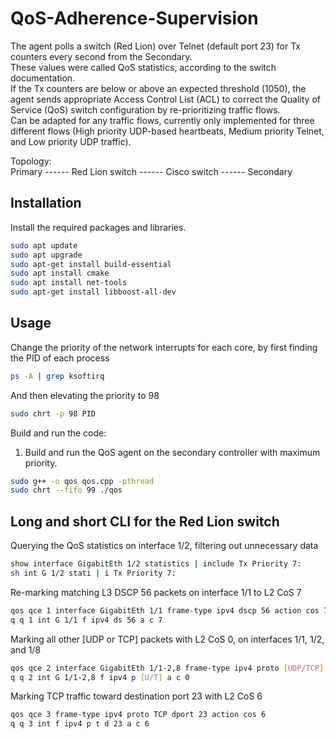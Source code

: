 # QoS-Adherence-Supervision
The agent polls a switch (Red Lion) over Telnet (default port 23) for Tx counters every second from the Secondary. \
These values were called QoS statistics, according to the switch documentation. \
If the Tx counters are below or above an expected threshold (1050), the agent sends appropriate Access Control List (ACL) to correct the Quality of Service (QoS) switch configuration by re-prioritizing traffic flows. \
Can be adapted for any traffic flows, currently only implemented for three different flows (High priority UDP-based heartbeats, Medium priority Telnet, and Low priority UDP traffic).

Topology: \
Primary ------ Red Lion switch ------ Cisco switch ------ Secondary

## Installation

Install the required packages and libraries. 
```bash
sudo apt update 
sudo apt upgrade
sudo apt-get install build-essential
sudo apt install cmake
sudo apt install net-tools
sudo apt-get install libboost-all-dev
```

## Usage
Change the priority of the network interrupts for each core, by first finding the PID of each process
```bash
ps -A | grep ksoftirq
```
And then elevating the priority to 98
```bash
sudo chrt -p 98 PID
```

Build and run the code:

1. Build and run the QoS agent on the secondary controller with maximum priority.
```bash
sudo g++ -o qos qos.cpp -pthread 
sudo chrt --fifo 99 ./qos
```

## Long and short CLI for the Red Lion switch
Querying the QoS statistics on interface 1/2, filtering out unnecessary data
```bash
show interface GigabitEth 1/2 statistics | include Tx Priority 7:
sh int G 1/2 stati | i Tx Priority 7:
```

Re-marking matching L3 DSCP 56 packets on interface 1/1 to L2 CoS 7
```bash
qos qce 1 interface GigabitEth 1/1 frame-type ipv4 dscp 56 action cos 7
q q 1 int G 1/1 f ipv4 ds 56 a c 7
```

Marking all other [UDP or TCP] packets with L2 CoS 0, on interfaces 1/1, 1/2, and 1/8
```bash
qos qce 2 interface GigabitEth 1/1-2,8 frame-type ipv4 proto [UDP/TCP] action cos 0
q q 2 int G 1/1-2,8 f ipv4 p [U/T] a c 0
```

Marking TCP traffic toward destination port 23 with L2 CoS 6
```bash
qos qce 3 frame-type ipv4 proto TCP dport 23 action cos 6
q q 3 int f ipv4 p t d 23 a c 6
```
